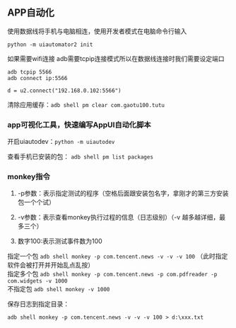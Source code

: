 ## APP自动化

使用数据线将手机与电脑相连，使用开发者模式在电脑命令行输入  

    python -m uiautomator2 init

如果需要wifi连接 adb需要tcpip连接模式所以在数据线连接时我们需要设定端口  

    adb tcpip 5566
    adb connect ip:5566

    d = u2.connect("192.168.0.102:5566")

清除应用缓存：`adb shell pm clear com.gaotu100.tutu`  

### app可视化工具，快速编写AppUI自动化脚本
开启uiautodev：`python -m uiautodev`

查看手机已安装的包： `adb shell pm list packages`  

### monkey指令
1. -p参数：表示指定测试的程序（空格后面跟安装包名字，拿刚才的第三方安装包一个个试）

2. -v参数：表示查看monkey执行过程的信息（日志级别）（-v 越多越详细，最多三个）

3. 数字100:表示测试事件数为100

指定一个包 `adb shell monkey -p com.tencent.news -v -v -v 100` （此时指定软件会被打开并开始乱点乱按）  
指定多个包 `adb shell monkey -p com.tencent.news -p com.pdfreader -p com.widgets -v 1000`  
不指定包 `adb shell monkey -v 1000`  

保存日志到指定目录：

`adb shell monkey -p com.tencent.news -v -v -v 100 > d:\xxx.txt`  